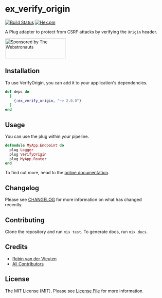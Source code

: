 # ex_verify_origin

[![Build Status](https://img.shields.io/github/workflow/status/webstronauts/ex_verify_origin/test.svg?style=flat-square)](https://github.com/webstronauts/ex_verify_origin/actions?query=workflow%3Atest)
[![Hex.pm](https://img.shields.io/hexpm/v/ex_verify_origin.svg?style=flat-square)](https://hex.pm/packages/ex_verify_origin)

A Plug adapter to protect from CSRF attacks by verifying the `Origin` header.

<a href="https://webstronauts.com/">
  <img src="https://webstronauts.com/badges/sponsored-by-webstronauts.svg" alt="Sponsored by The Webstronauts" width="200" height="65">
</a>

## Installation

To use VerifyOrigin, you can add it to your application's dependencies.

```elixir
def deps do
  [
    {:ex_verify_origin, "~> 2.0.0"}
  ]
end
```

## Usage

You can use the plug within your pipeline.

```elixir
defmodule MyApp.Endpoint do
  plug Logger
  plug VerifyOrigin
  plug MyApp.Router
end
```

To find out more, head to the [online documentation]([https://hexdocs.pm/ex_verify_origin).

## Changelog

Please see [CHANGELOG](CHANGELOG.md) for more information on what has changed recently.

## Contributing

Clone the repository and run `mix test`. To generate docs, run `mix docs`.

## Credits

- [Robin van der Vleuten](https://github.com/robinvdvleuten)
- [All Contributors](../../contributors)

## License

The MIT License (MIT). Please see [License File](LICENSE) for more information.
